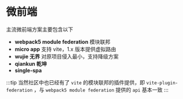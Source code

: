 # 微前端

主流微前端方案主要包含以下

- **webpack5 module federation** 模块联邦 
- **micro app** 支持 vite，1.x 版本提供虚拟路由
- **wujie 无界** 对原项目侵入最小，支持降级方案
- **qiankun 乾坤**
- **single-spa**


:::tip
当然社区中也已经有了 `vite` 的模块联邦的插件提供，即 `vite-plugin-federation` ，与 `webpack5 module federation` 提供的 `api` 基本一致
:::
